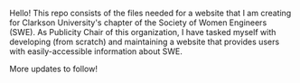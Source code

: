 Hello! This repo consists of the files needed for a website that I am creating for Clarkson University's chapter of the Society of Women Engineers (SWE).
As Publicity Chair of this organization, I have tasked myself with developing (from scratch) and maintaining a website that provides users with easily-accessible information about SWE. 

More updates to follow! 
